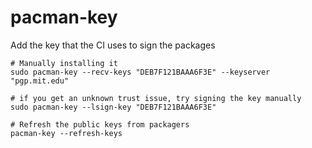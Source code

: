 # pacman-key

Add the key that the CI uses to sign the packages

```shell
# Manually installing it
sudo pacman-key --recv-keys "DEB7F121BAAA6F3E" --keyserver "pgp.mit.edu"

# if you get an unknown trust issue, try signing the key manually
sudo pacman-key --lsign-key "DEB7F121BAAA6F3E"

# Refresh the public keys from packagers
pacman-key --refresh-keys
```
